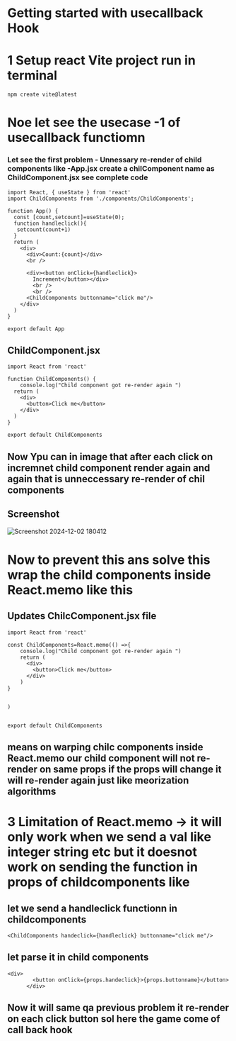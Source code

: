 # Getting started with usecallback Hook 
# 1  Setup react Vite project run in terminal 
```
npm create vite@latest

```
# Noe let see the usecase -1 of usecallback functiomn 
### Let see the first problem - Unnessary re-render of child components like -App.jsx create a chilComponent name as ChildComponent.jsx see complete code 
```
import React, { useState } from 'react'
import ChildComponents from './components/ChildComponents';

function App() {
  const [count,setcount]=useState(0);
  function handleclick(){
   setcount(count+1)
  }
  return (
    <div>
      <div>Count:{count}</div>
      <br />

      <div><button onClick={handleclick}>
        Increment</button></div>
        <br />
        <br />
      <ChildComponents buttonname="click me"/>
    </div>
  )
}

export default App

```
## ChildComponent.jsx
```
import React from 'react'

function ChildComponents() {
    console.log("Child component got re-render again ")
  return (
    <div>
      <button>Click me</button>
    </div>
  )
}

export default ChildComponents

```

## Now Ypu can in image that after each click on incremnet child component render again and again that is unneccessary re-render of chil components 
## Screenshot
![Screenshot 2024-12-02 180412](https://github.com/user-attachments/assets/aef0ab7c-8774-4df4-b56a-cfae7b7889cb)
#  Now to prevent this ans solve this wrap the child components inside React.memo like this 
## Updates ChilcComponent.jsx file 
```
import React from 'react'

const ChildComponents=React.memo(() =>{
    console.log("Child component got re-render again ")
    return (
      <div>
        <button>Click me</button>
      </div>
    )
}
  
  
)


export default ChildComponents

```
## means on warping chilc components inside React.memo our child component will not re-render on same props if the props will change it will re-render again just like meorization algorithms 
# 3 Limitation of React.memo -> it will only work when we send a val like integer string etc but it doesnot work on sending the function in props of childcomponents like 
## let we send a handleclick functionn in childcomponents 
```
<ChildComponents handeclick={handleclick} buttonname="click me"/>
```
## let parse it in child components 
```
<div>
        <button onClick={props.handeclick}>{props.buttonname}</button>
      </div>
```
## Now it will same qa previous problem it re-render on each click button sol here the game come of call back hook 

